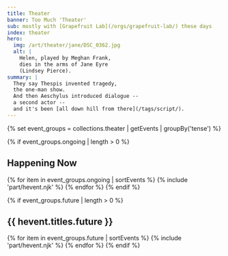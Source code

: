 ```yaml
---
title: Theater
banner: Too Much 'Theater'
sub: mostly with [Grapefruit Lab](/orgs/grapefruit-lab/) these days
index: theater
hero:
  img: /art/theater/jane/DSC_0362.jpg
  alt: |
    Helen, played by Meghan Frank,
    dies in the arms of Jane Eyre
    (Lindsey Pierce).
summary: |
  They say Thespis invented tragedy,
  the one-man show.
  And then Aeschylus introduced dialogue --
  a second actor --
  and it's been [all down hill from there](/tags/script/).
---
```


{% set event_groups = collections.theater | getEvents | groupBy('tense') %}

{% if event_groups.ongoing | length > 0 %}
  <h2>Happening Now</h2>
  {% for item in event_groups.ongoing | sortEvents %}
    {% include 'part/hevent.njk' %}
  {% endfor %}
{% endif %}

{% if event_groups.future | length > 0 %}
  <h2>{{ hevent.titles.future }}</h2>
  {% for item in event_groups.future | sortEvents %}
    {% include 'part/hevent.njk' %}
  {% endfor %}
{% endif %}
